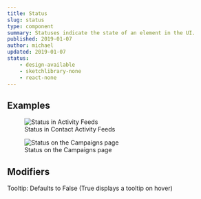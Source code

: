 ```yaml
---
title: Status
slug: status
type: component
summary: Statuses indicate the state of an element in the UI.
published: 2019-01-07
author: michael
updated: 2019-01-07
status:
    - design-available
    - sketchlibrary-none
    - react-none
---
```


##  Examples

<figure>
    <img src="/static/images/status-activity-feed.png" alt="Status in Activity Feeds">
    <figcaption>Status in Contact Activity Feeds</figcaption>
</figure>

<figure>
    <img src="/static/images/status-campaigns.png" alt="Status on the Campaigns page">
    <figcaption>Status on the Campaigns page</figcaption>
</figure>

## Modifiers
Tooltip: Defaults to False (True displays a tooltip on hover)